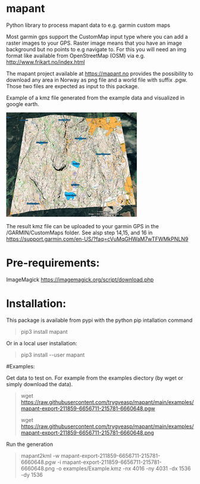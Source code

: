 # mapant
Python library to process mapant data to e.g. garmin custom maps

Most garmin gps support the CustomMap input type where you can add a raster images to your GPS. Raster image means 
that you have an image background but no points to e.g navigate to. For this you will need an img format like 
available from OpenStreetMap (OSM) via e.g. http://www.frikart.no/index.html

The mapant project available at https://mapant.no provides the possibility to download any area in Norway as png file and a 
world file with suffix .pgw. Those two files are expected as input to this package.

Example of a kmz file generated from the example data and visualized in google earth. 

![alt](https://raw.githubusercontent.com/trygveasp/mapant/main/examples/mapant.png)

The result kmz file can be uploaded to your garmin GPS in the /GARMIN/CustomMaps folder. 
See alsp step 14,15, and 16 in https://support.garmin.com/en-US/?faq=cVuMqGHWaM7wTFWMkPNLN9

# Pre-requirements:
ImageMagick
https://imagemagick.org/script/download.php

# Installation:
This package is available from pypi with the python pip intallation command
> pip3 install mapant 

Or in a local user installation:
> pip3 install --user mapant 

#Examples:  

Get data to test on. For example from the examples diectory (by wget or simply download the data).
> wget https://raw.githubusercontent.com/trygveasp/mapant/main/examples/mapant-export-211859-6656711-215781-6660648.pgw
>
> wget https://raw.githubusercontent.com/trygveasp/mapant/main/examples/mapant-export-211859-6656711-215781-6660648.png

Run the generation
> mapant2kml -w mapant-export-211859-6656711-215781-6660648.pgw -i mapant-export-211859-6656711-215781-6660648.png 
>-o examples/Example.kmz -nx 4016 -ny 4031 -dx 1536 -dy 1536
